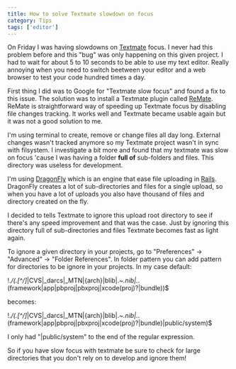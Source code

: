 ```yaml
---
title: How to solve Textmate slowdown on focus
category: Tips
tags: ['editor']
---
```


On Friday I was having slowdowns on [Textmate](http://macromates.com/) focus. I never had this problem before and this "bug" was only happening on this given project. I had to wait for about 5 to 10 seconds to be able to use my text editor. Really annoying when you need to switch beetween your editor and a web browser to test your code hundred times a day.

First thing I did was to Google for "Textmate slow focus" and found a fix to this issue. The solution was to install a Textmate plugin called [ReMate](http://ciaranwal.sh/remate/). ReMate is straightforward way of speeding up Textmate focus by disabling file changes tracking. It works well and Textmate became usable again but it was not a good solution to me.

I'm using terminal to create, remove or change files all day long. External changes wasn't tracked anymore so my Textmate project wasn't in sync with filsystem. I investigate a bit more and found that my textmate was slow on focus 'cause I was having a folder **full of** sub-folders and files. This directory was useless for development.

I'm using [DragonFly](https://github.com/markevans/dragonfly/) which is an engine that ease file uploading in [Rails](http://www.rubyonrails.org). DragonFly creates a lot of sub-directories and files for a single upload, so when you have a lot of uploads you also have thousand of files and directory created on the fly.

I decided to tells Textmate to ignore this upload root directory to see if there's any speed improvement and that was the case. Just by ignoring this directory full of sub-directories and files Textmate becomes fast as light again.

To ignore a given directory in your projects, go to "Preferences" -> "Advanced" -> "Folder References". In folder pattern you can add pattern for directories to be ignore in your projects. In my case  default:

  !.*/(\.[^/]*|CVS|_darcs|_MTN|\{arch\}|blib|.*~\.nib|.*\.(framework|app|pbproj|pbxproj|xcode(proj)?|bundle))$

becomes:

  !.*/(\.[^/]*|CVS|_darcs|_MTN|\{arch\}|blib|.*~\.nib|.*\.(framework|app|pbproj|pbxproj|xcode(proj)?|bundle)|public/system)$

I only had "|public/system" to the end of the regular expression.

So if you have slow focus with textmate be sure to check for large directories that you don't rely on to develop and ignore them!
